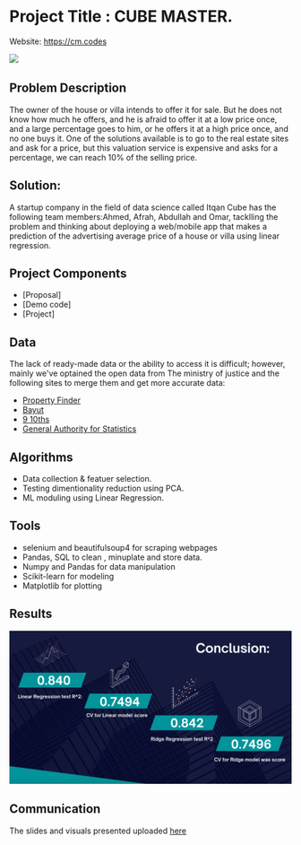 # Project Title :  CUBE MASTER.

Website: https://cm.codes


<img src="https://cm.codes/img/logo-light.svg" />

## Problem Description

The owner of the house or villa intends to offer it for sale. But he does not know how much he offers, and he is afraid to offer it at a low price once, and a large percentage goes to him, or he offers it at a high price once, and no one buys it. One of the solutions available is to go to the real estate sites and ask for a price, but this valuation service is expensive and asks for a percentage, we can reach 10% of the selling price.


## Solution:
A startup company in the field of data science called Itqan Cube has the following team members:Ahmed, Afrah, Abdullah and Omar, tacklling the problem and thinking about deploying a web/mobile app that makes a prediction of the advertising average price of a house or villa using linear regression.

## Project Components

- [Proposal]
- [Demo code]
- [Project]


## Data

The lack of ready-made data or the ability to access it is difficult; however, mainly we've optained the open data from The ministry of justice and the following sites to merge them and get more accurate data:

- [Property Finder](https://www.propertyfinder.sa/)
- [Bayut](https://www.bayut.sa/)
- [9 10ths](https://map.910ths.sa/riyadh-region/demographic)
- [General Authority for Statistics](https://www.stats.gov.sa/ar/37)



## Algorithms

- Data collection & featuer selection.
- Testing dimentionality reduction using PCA.
- ML moduling using Linear Regression.




## Tools

- selenium and beautifulsoup4 for scraping webpages
- Pandas, SQL to clean , minuplate and store data.
- Numpy and Pandas for data manipulation
- Scikit-learn for modeling
- Matplotlib for plotting

## Results

<img src= https://github.com/AAljmiai/SADAIA_T5_Data_Science_BootCamp_Projects/raw/main/Regression/results.png />

## Communication

The slides and visuals presented uploaded [here](https://github.com/AAljmiai/SADAIA_T5_Data_Science_BootCamp_Projects/blob/main/Regression/presentation/Regression.pdf)




